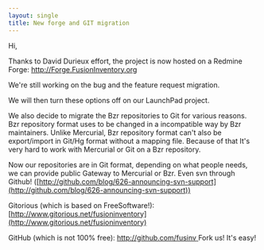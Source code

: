 ```yaml
---
layout: single
title: New forge and GIT migration
---
```


Hi,

Thanks to David Durieux effort, the project is now hosted on a Redmine Forge:
<a title="Forge FusionInventory" href="http://Forge.FusionInventory.org" target="_blank">http://Forge.FusionInventory.org</a>

We're still working on the bug and the feature request migration.

We will then turn these options off on our LaunchPad project.

We also decide to migrate the Bzr repositories to Git for various
reasons. Bzr repository format uses to be changed in a incompatible
way by Bzr maintainers. Unlike Mercurial, Bzr repository format can't
also be export/import in Git/Hg format without a mapping file. Because
of that It's very hard to work with Mercurial or Git on a Bzr
repository.

Now our repositories are in Git format, depending on what people
needs, we can provide public Gateway to Mercurial or Bzr. Even svn
through Github! ([http://github.com/blog/626-announcing-svn-support](http://github.com/blog/626-announcing-svn-support))

Gitorious (which is based on FreeSoftware!):
[http://www.gitorious.net/fusioninventory](http://www.gitorious.net/fusioninventory)

GitHub (which is not 100% free):
[http://github.com/fusinv
](http://github.com/fusinv)
Fork us! It's easy!
